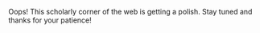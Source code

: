 Oops! This scholarly corner of the web is getting a polish. Stay tuned and thanks for your patience!
